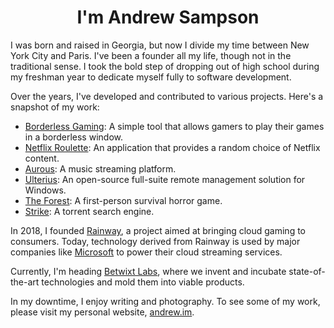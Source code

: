<div align="center">
  <h1>I'm Andrew Sampson</h1>
</div>

I was born and raised in Georgia, but now I divide my time between New York City and Paris. I've been a founder all my life, though not in the traditional sense. I took the bold step of dropping out of high school during my freshman year to dedicate myself fully to software development.

Over the years, I've developed and contributed to various projects. Here's a snapshot of my work:

- [Borderless Gaming](https://github.com/Codeusa/Borderless-Gaming): A simple tool that allows gamers to play their games in a borderless window.
- [Netflix Roulette](https://www.linkedin.com/pulse/netflix-roulette-3am-success-andrew-sampson/): An application that provides a random choice of Netflix content.
- [Aurous](https://www.billboard.com/pro/aurous-andrew-sampson-developer-explains/): A music streaming platform.
- [Ulterius](https://www.forbes.com/sites/curtissilver/2016/10/10/ulterius-dials-in-with-open-source-remote-desktop-pc-management/?sh=184a9f2420dc): An open-source full-suite remote management solution for Windows.
- [The Forest](https://store.steampowered.com/app/242760/The_Forest/): A first-person survival horror game.
- [Strike](https://torrentfreak.com/strike-torrent-search-goes-open-source-after-riaa-debacle-160130/): A torrent search engine.

In 2018, I founded [Rainway](https://github.com/RainwayApp), a project aimed at bringing cloud gaming to consumers. Today, technology derived from Rainway is used by major companies like [Microsoft](https://venturebeat.com/games/rainway-partners-with-microsoft-to-power-xbox-game-pass-ios-streaming/) to power their cloud streaming services.

Currently, I'm heading [Betwixt Labs](https://github.com/betwixt-labs), where we invent and incubate state-of-the-art technologies and mold them into viable products.

In my downtime, I enjoy writing and photography. To see some of my work, please visit my personal website, [andrew.im](https://andrew.im).

